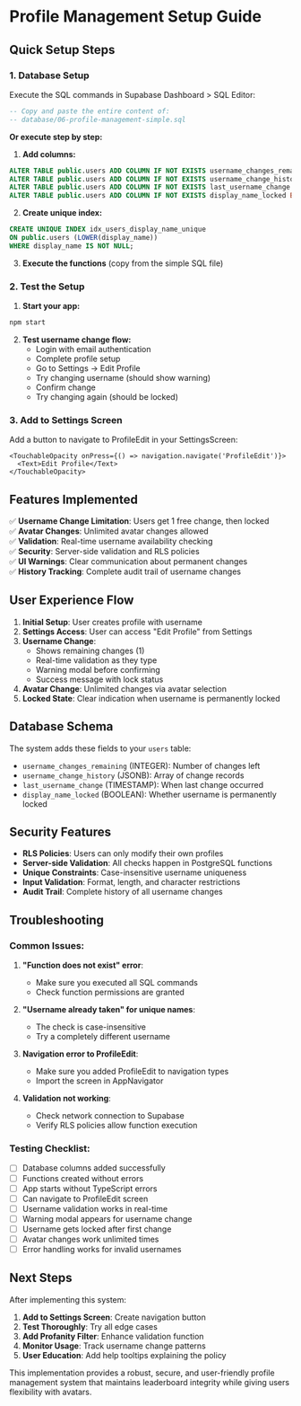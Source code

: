 # Profile Management Setup Guide

## Quick Setup Steps

### 1. Database Setup
Execute the SQL commands in Supabase Dashboard > SQL Editor:

```sql
-- Copy and paste the entire content of:
-- database/06-profile-management-simple.sql
```

**Or execute step by step:**

1. **Add columns:**
```sql
ALTER TABLE public.users ADD COLUMN IF NOT EXISTS username_changes_remaining INTEGER DEFAULT 1;
ALTER TABLE public.users ADD COLUMN IF NOT EXISTS username_change_history JSONB DEFAULT '[]';
ALTER TABLE public.users ADD COLUMN IF NOT EXISTS last_username_change TIMESTAMP WITH TIME ZONE;
ALTER TABLE public.users ADD COLUMN IF NOT EXISTS display_name_locked BOOLEAN DEFAULT FALSE;
```

2. **Create unique index:**
```sql
CREATE UNIQUE INDEX idx_users_display_name_unique 
ON public.users (LOWER(display_name)) 
WHERE display_name IS NOT NULL;
```

3. **Execute the functions** (copy from the simple SQL file)

### 2. Test the Setup

1. **Start your app:**
```bash
npm start
```

2. **Test username change flow:**
   - Login with email authentication
   - Complete profile setup
   - Go to Settings → Edit Profile
   - Try changing username (should show warning)
   - Confirm change
   - Try changing again (should be locked)

### 3. Add to Settings Screen

Add a button to navigate to ProfileEdit in your SettingsScreen:

```tsx
<TouchableOpacity onPress={() => navigation.navigate('ProfileEdit')}>
  <Text>Edit Profile</Text>
</TouchableOpacity>
```

## Features Implemented

✅ **Username Change Limitation**: Users get 1 free change, then locked  
✅ **Avatar Changes**: Unlimited avatar changes allowed  
✅ **Validation**: Real-time username availability checking  
✅ **Security**: Server-side validation and RLS policies  
✅ **UI Warnings**: Clear communication about permanent changes  
✅ **History Tracking**: Complete audit trail of username changes  

## User Experience Flow

1. **Initial Setup**: User creates profile with username
2. **Settings Access**: User can access "Edit Profile" from Settings
3. **Username Change**: 
   - Shows remaining changes (1)
   - Real-time validation as they type
   - Warning modal before confirming
   - Success message with lock status
4. **Avatar Change**: Unlimited changes via avatar selection
5. **Locked State**: Clear indication when username is permanently locked

## Database Schema

The system adds these fields to your `users` table:
- `username_changes_remaining` (INTEGER): Number of changes left
- `username_change_history` (JSONB): Array of change records
- `last_username_change` (TIMESTAMP): When last change occurred
- `display_name_locked` (BOOLEAN): Whether username is permanently locked

## Security Features

- **RLS Policies**: Users can only modify their own profiles
- **Server-side Validation**: All checks happen in PostgreSQL functions
- **Unique Constraints**: Case-insensitive username uniqueness
- **Input Validation**: Format, length, and character restrictions
- **Audit Trail**: Complete history of all username changes

## Troubleshooting

### Common Issues:

1. **"Function does not exist" error**:
   - Make sure you executed all SQL commands
   - Check function permissions are granted

2. **"Username already taken" for unique names**:
   - The check is case-insensitive
   - Try a completely different username

3. **Navigation error to ProfileEdit**:
   - Make sure you added ProfileEdit to navigation types
   - Import the screen in AppNavigator

4. **Validation not working**:
   - Check network connection to Supabase
   - Verify RLS policies allow function execution

### Testing Checklist:

- [ ] Database columns added successfully
- [ ] Functions created without errors
- [ ] App starts without TypeScript errors
- [ ] Can navigate to ProfileEdit screen
- [ ] Username validation works in real-time
- [ ] Warning modal appears for username change
- [ ] Username gets locked after first change
- [ ] Avatar changes work unlimited times
- [ ] Error handling works for invalid usernames

## Next Steps

After implementing this system:

1. **Add to Settings Screen**: Create navigation button
2. **Test Thoroughly**: Try all edge cases
3. **Add Profanity Filter**: Enhance validation function
4. **Monitor Usage**: Track username change patterns
5. **User Education**: Add help tooltips explaining the policy

This implementation provides a robust, secure, and user-friendly profile management system that maintains leaderboard integrity while giving users flexibility with avatars.
